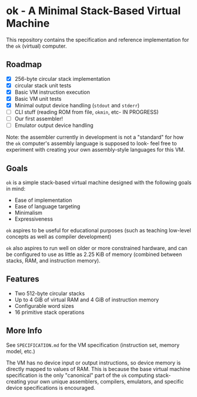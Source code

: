 # ok - A Minimal Stack-Based Virtual Machine

This repository contains the specification and reference implementation for the 
`ok` (virtual) computer.

## Roadmap

- [x] 256-byte circular stack implementation
- [x] circular stack unit tests
- [x] Basic VM instruction execution
- [x] Basic VM unit tests
- [x] Minimal output device handling (`stdout` and `stderr`)
- [ ] CLI stuff (reading ROM from file, `okmin`, etc- IN PROGRESS)
- [ ] Our first assembler!
- [ ] Emulator output device handling

Note: the assembler currently in development is not a "standard" for how the 
`ok` computer's assembly language is supposed to look- feel free to experiment
with creating your own assembly-style languages for this VM.

## Goals

`ok` is a simple stack-based virtual machine designed with the following goals 
in mind:

- Ease of implementation
- Ease of language targeting
- Minimalism
- Expressiveness

`ok` aspires to be useful for educational purposes (such as teaching low-level 
concepts as well as compiler development) 

`ok` also aspires to run well on older or more constrained hardware, and can
be configured to use as little as 2.25 KiB of memory (combined between stacks, 
RAM, and instruction memory). 

## Features

- Two 512-byte circular stacks
- Up to 4 GiB of virtual RAM and 4 GiB of instruction memory
- Configurable word sizes
- 16 primitive stack operations

## More Info

See `SPECIFICATION.md` for the VM specification (instruction set, 
memory model, etc.)

The VM has no device input or output instructions, so device memory is directly 
mapped to values of RAM. This is because the base virtual machine specification 
is the only "canonical" part of the `ok` computing stack- creating your own 
unique assemblers, compilers, emulators, and specific device specifications is 
encouraged.
